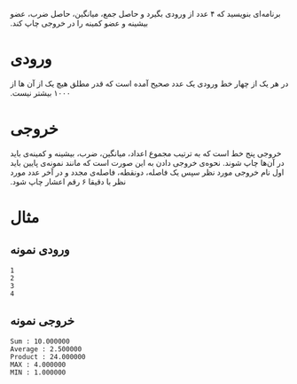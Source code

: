 ‫برنامه‌ای بنویسید که ۴ عدد از ورودی بگیرد و حاصل جمع، میانگین، حاصل ضرب، عضو بیشینه و عضو کمینه را در خروجی چاپ کند.

# ورودی

‫در هر یک از چهار خط ورودی یک عدد صحیح آمده است که قدر مطلق هیچ یک از آن ها از ۱۰۰۰ بیشتر نیست.

# خروجی

‫خروجی پنج خط است که به ترتیب مجموع اعداد، میانگین، ضرب،  بیشینه و کمینه‌ی باید در آن‌ها چاپ شوند. نحوه‌ی خروجی دادن به این صورت است که مانند نمونه‌ی پایین باید اول نام  خروجی مورد نظر سپس یک فاصله، دونقطه، فاصله‌ی مجدد و در آخر عدد مورد نظر  با دقیقا ۶ رقم اعشار چاپ شود.

# مثال

## ورودی نمونه

```
1
2
3
4
```

## خروجی نمونه

```
Sum : 10.000000
Average : 2.500000
Product : 24.000000
MAX : 4.000000
MIN : 1.000000
```